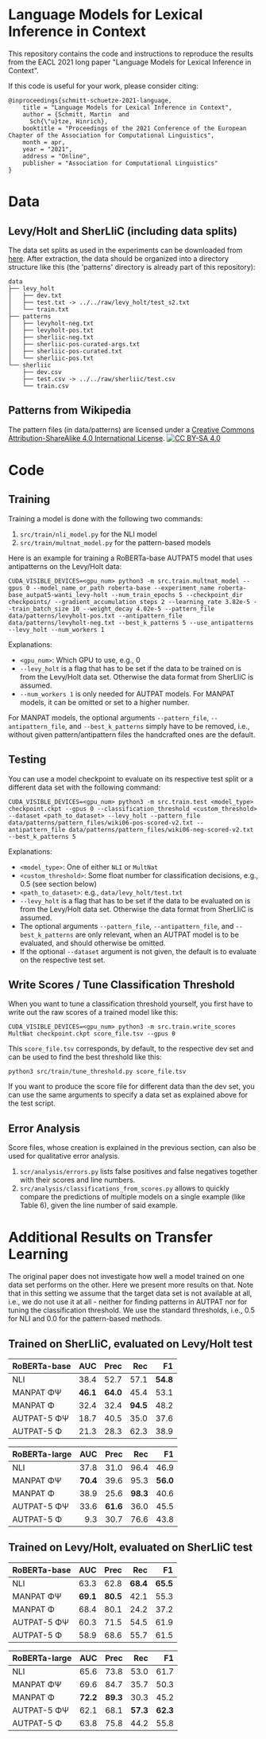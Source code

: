 # Language Models for Lexical Inference in Context
This repository contains the code and instructions to reproduce the results from the EACL 2021 long paper "Language Models for Lexical Inference in Context".

If this code is useful for your work, please consider citing:
```
@inproceedings{schmitt-schuetze-2021-language,
    title = "Language Models for Lexical Inference in Context",
    author = {Schmitt, Martin  and
      Sch{\"u}tze, Hinrich},
    booktitle = "Proceedings of the 2021 Conference of the European Chapter of the Association for Computational Linguistics",
    month = apr,
    year = "2021",
    address = "Online",
    publisher = "Association for Computational Linguistics"
}
```

# Data
## Levy/Holt and SherLIiC (including data splits)
The data set splits as used in the experiments can be downloaded from [here](cistern.cis.lmu.de/lm-lexical-inference).
After extraction, the data should be organized into a directory structure like this (the 'patterns' directory is already part of this repository):

```
data
├── levy_holt
│   ├── dev.txt
│   ├── test.txt -> ../../raw/levy_holt/test_s2.txt
│   └── train.txt
├── patterns
│   ├── levyholt-neg.txt
│   ├── levyholt-pos.txt
│   ├── sherliic-neg.txt
│   ├── sherliic-pos-curated-args.txt
│   ├── sherliic-pos-curated.txt
│   └── sherliic-pos.txt
└── sherliic
    ├── dev.csv
    ├── test.csv -> ../../raw/sherliic/test.csv
    └── train.csv
```

## Patterns from Wikipedia
The pattern files (in data/patterns) are licensed under a
[Creative Commons Attribution-ShareAlike 4.0 International License](http://creativecommons.org/licenses/by-sa/4.0/).
[![CC BY-SA 4.0](https://img.shields.io/badge/License-CC%20BY--SA%204.0-lightgrey.svg)](http://creativecommons.org/licenses/by-sa/4.0/)


# Code

## Training
Training a model is done with the following two commands:
1. `src/train/nli_model.py` for the NLI model
2. `src/train/multnat_model.py` for the pattern-based models

Here is an example for training a RoBERTa-base AUTPAT5 model that uses antipatterns on the Levy/Holt data:
```
CUDA_VISIBLE_DEVICES=<gpu_num> python3 -m src.train.multnat_model --gpus 0 --model_name_or_path roberta-base --experiment_name roberta-base_autpat5-wanti_levy-holt --num_train_epochs 5 --checkpoint_dir checkpoints/ --gradient_accumulation_steps 2 --learning_rate 3.82e-5 --train_batch_size 10 --weight_decay 4.02e-5 --pattern_file data/patterns/levyholt-pos.txt --antipattern_file data/patterns/levyholt-neg.txt --best_k_patterns 5 --use_antipatterns --levy_holt --num_workers 1
```
Explanations:
- `<gpu_num>`: Which GPU to use, e.g., 0
- `--levy_holt` is a flag that has to be set if the data to be trained on is from the Levy/Holt data set. Otherwise the data format from SherLIiC is assumed.
- `--num_workers 1` is only needed for AUTPAT models. For MANPAT models, it can be omitted or set to a higher number.

For MANPAT models, the optional arguments `--pattern_file`, `--antipattern_file`, and `--best_k_patterns` simply have to be removed, i.e., without given pattern/antipattern files the handcrafted ones are the default.

## Testing
You can use a model checkpoint to evaluate on its respective test split or a different data set with the following command:
```
CUDA_VISIBLE_DEVICES=<gpu_num> python3 -m src.train.test <model_type> checkpoint.ckpt --gpus 0 --classification_threshold <custom_threshold> --dataset <path_to_dataset> --levy_holt --pattern_file data/patterns/pattern_files/wiki06-pos-scored-v2.txt --antipattern_file data/patterns/pattern_files/wiki06-neg-scored-v2.txt --best_k_patterns 5
```

Explanations:
- `<model_type>`: One of either `NLI` or `MultNat`
- `<custom_threshold>`: Some float number for classification decisions, e.g., 0.5 (see section below)
- `<path_to_dataset>`: e.g., `data/levy_holt/test.txt`
- `--levy_holt` is a flag that has to be set if the data to be evaluated on is from the Levy/Holt data set. Otherwise the data format from SherLIiC is assumed.
- The optional arguments `--pattern_file`, `--antipattern_file`, and `--best_k_patterns` are only relevant, when an AUTPAT model is to be evaluated, and should otherwise be omitted.
- If the optional `--dataset` argument is not given, the default is to evaluate on the respective test set.

## Write Scores /  Tune Classification Threshold
When you want to tune a classification threshold yourself, you first have to write out the raw scores of a trained model like this:
```
CUDA_VISIBLE_DEVICES=<gpu_num> python3 -m src.train.write_scores MultNat checkpoint.ckpt score_file.tsv --gpus 0
```
This `score_file.tsv` corresponds, by default, to the respective dev set and can be used to find the best threshold like this:
```
python3 src/train/tune_threshold.py score_file.tsv
```

If you want to produce the score file for different data than the dev set, you can use the same arguments to specify a data set as explained above for the test script.

## Error Analysis
Score files, whose creation is explained in the previous section, can also be used for qualitative error analysis.
1. `scr/analysis/errors.py` lists false positives and false negatives together with their scores and line numbers.
2. `src/analysis/classifications_from_scores.py` allows to quickly compare the predictions of multiple models on a single example (like Table 6), given the line number of said example.


# Additional Results on Transfer Learning
The original paper does not investigate how well a model trained on one data set performs on the other. Here we present more results on that.
Note that in this setting we assume that the target data set is not available at all, i.e., we do not use it at all - neither for finding patterns in AUTPAT nor for tuning the classification threshold. We use the standard thresholds, i.e., 0.5 for NLI and 0.0 for the pattern-based methods.


## Trained on SherLIiC, evaluated on Levy/Holt test

| RoBERTa-base |  AUC |  Prec |  Rec |   F1 |
| ------------ | ----:| -----:| ----:| ----:|
| NLI          | 38.4 | 52.7  | 57.1 | **54.8** |
| MANPAT ΦΨ    | **46.1** | **64.0**  | 45.4 | 53.1 |
| MANPAT Φ     | 32.4 | 32.4  | **94.5** | 48.2 |
| AUTPAT-5 ΦΨ  | 18.7 | 40.5  | 35.0 | 37.6 |
| AUTPAT-5 Φ   | 21.3 | 28.3  | 62.3 | 38.9 |


| RoBERTa-large |  AUC | Prec |  Rec |   F1 |
| ------------- | ----:| ----:| ----:| ----:|
| NLI           | 37.8 | 31.0 | 96.4 | 46.9 |
| MANPAT ΦΨ     | **70.4** | 39.6 | 95.3 | **56.0** |
| MANPAT Φ      | 38.9 | 25.6 | **98.3** | 40.6 |
| AUTPAT-5 ΦΨ   | 33.6 | **61.6** | 36.0 | 45.5 |
| AUTPAT-5 Φ    |  9.3 | 30.7 | 76.6 | 43.8 |


## Trained on Levy/Holt, evaluated on SherLIiC test

| RoBERTa-base |  AUC | Prec |  Rec |   F1 |
| ------------ | ----:| ----:| ----:| ----:|
| NLI          | 63.3 | 62.8 | **68.4** | **65.5** |
| MANPAT ΦΨ    | **69.1** | **80.5** | 42.1 | 55.3 |
| MANPAT Φ     | 68.4 | 80.1 | 24.2 | 37.2 |
| AUTPAT-5 ΦΨ  | 60.3 | 71.5 | 54.5 | 61.9 |
| AUTPAT-5 Φ   | 58.9 | 68.6 | 55.7 | 61.5 |


| RoBERTa-large |  AUC | Prec |  Rec |   F1 |
| ------------- | ----:| ----:| ----:| ----:|
| NLI           | 65.6 | 73.8 | 53.0 | 61.7 |
| MANPAT ΦΨ     | 69.6 | 84.7 | 35.7 | 50.3 |
| MANPAT Φ      | **72.2** | **89.3** | 30.3 | 45.2 |
| AUTPAT-5 ΦΨ   | 62.1 | 68.1 | **57.3** | **62.3** |
| AUTPAT-5 Φ    | 63.8 | 75.8 | 44.2 | 55.8 |

